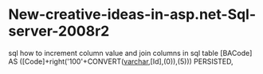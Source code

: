 # New-creative-ideas-in-asp.net-Sql-server-2008r2
sql how to increment column value and join columns in sql table
[BACode]  AS ([Code]+right('100'+CONVERT([varchar](5),[Id],(0)),(5))) PERSISTED,
